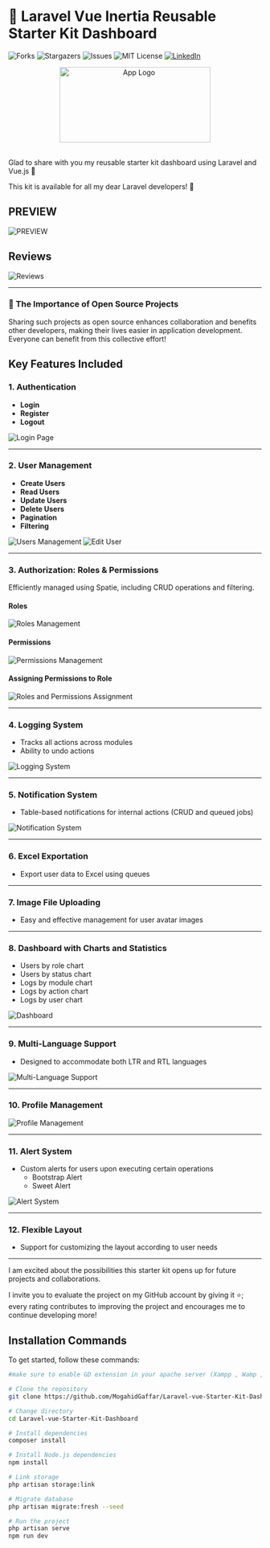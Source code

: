 # 🚀 Laravel Vue Inertia Reusable Starter Kit Dashboard

![Forks](https://img.shields.io/github/forks/MogahidGaffar/Laravel-vue-Starter-Kit-Dashboard?style=social)
![Stargazers](https://img.shields.io/github/stars/MogahidGaffar/Laravel-vue-Starter-Kit-Dashboard?style=social)
![Issues](https://img.shields.io/github/issues/MogahidGaffar/Laravel-vue-Starter-Kit-Dashboard)
![MIT License](https://img.shields.io/github/license/MogahidGaffar/Laravel-vue-Starter-Kit-Dashboard)
[![LinkedIn](https://img.shields.io/badge/LinkedIn-Connect-blue)](https://www.linkedin.com/in/mogahid-gaffar-397b1719a/)

<div align="center">
  <img src="https://github.com/MogahidGaffar/Laravel-vue-Starter-Kit-Dashboard/blob/main/public/dashboard-assets/img/readme_main_img.png?raw=true" alt="App Logo" width="300" height="150">
</div>
<br>

Glad to share with you my reusable starter kit dashboard using Laravel and Vue.js 🎉

This kit is available for all my dear Laravel developers! 🌟 

## PREVIEW
![PREVIEW](https://github.com/MogahidGaffar/Laravel-vue-Starter-Kit-Dashboard/blob/main/public/screenshots/PREVIEW.gif)

## Reviews
![Reviews](https://github.com/MogahidGaffar/Laravel-vue-Starter-Kit-Dashboard/blob/main/public/reviews.png)

---


### 🌟 The Importance of Open Source Projects
Sharing such projects as open source enhances collaboration and benefits other developers, making their lives easier in application development. Everyone can benefit from this collective effort!

## Key Features Included

### 1. Authentication
- **Login**
- **Register**
- **Logout**

![Login Page](https://github.com/MogahidGaffar/Laravel-vue-Starter-Kit-Dashboard/blob/main/public/screenshots/login.PNG)

---

### 2. User Management
- **Create Users**
- **Read Users**
- **Update Users**
- **Delete Users**
- **Pagination**
- **Filtering**

![Users Management](https://github.com/MogahidGaffar/Laravel-vue-Starter-Kit-Dashboard/blob/main/public/screenshots/users.PNG)
![Edit User](https://github.com/MogahidGaffar/Laravel-vue-Starter-Kit-Dashboard/blob/main/public/screenshots/edit_user.PNG)

---

### 3. Authorization: Roles & Permissions
Efficiently managed using Spatie, including CRUD operations and filtering.

#### Roles
![Roles Management](https://github.com/MogahidGaffar/Laravel-vue-Starter-Kit-Dashboard/blob/main/public/screenshots/roles.PNG)

#### Permissions
![Permissions Management](https://github.com/MogahidGaffar/Laravel-vue-Starter-Kit-Dashboard/blob/main/public/screenshots/permissions.PNG)

#### Assigning Permissions to Role
![Roles and Permissions Assignment](https://github.com/MogahidGaffar/Laravel-vue-Starter-Kit-Dashboard/blob/main/public/screenshots/roles_permissions.PNG)

---

### 4. Logging System
- Tracks all actions across modules 
- Ability to undo actions

![Logging System](https://github.com/MogahidGaffar/Laravel-vue-Starter-Kit-Dashboard/blob/main/public/screenshots/logs.PNG)

---

### 5. Notification System
- Table-based notifications for internal actions (CRUD and queued jobs)

![Notification System](https://github.com/MogahidGaffar/Laravel-vue-Starter-Kit-Dashboard/blob/main/public/screenshots/notifiaction.PNG)

---

### 6. Excel Exportation
- Export user data to Excel using queues

---

### 7. Image File Uploading
- Easy and effective management for user avatar images

---

### 8. Dashboard with Charts and Statistics
- Users by role chart
- Users by status chart
- Logs by module chart 
- Logs by action chart
- Logs by user chart

![Dashboard](https://github.com/MogahidGaffar/Laravel-vue-Starter-Kit-Dashboard/blob/main/public/screenshots/dashabord.PNG)

---

### 9. Multi-Language Support
- Designed to accommodate both LTR and RTL languages

![Multi-Language Support](https://github.com/MogahidGaffar/Laravel-vue-Starter-Kit-Dashboard/blob/main/public/screenshots/RTL.PNG)

---

### 10. Profile Management
![Profile Management](https://github.com/MogahidGaffar/Laravel-vue-Starter-Kit-Dashboard/blob/main/public/screenshots/profile.PNG)

---

### 11. Alert System
- Custom alerts for users upon executing certain operations
  - Bootstrap Alert
  - Sweet Alert

![Alert System](https://github.com/MogahidGaffar/Laravel-vue-Starter-Kit-Dashboard/blob/main/public/screenshots/sweet_alert.PNG)

---

### 12. Flexible Layout
- Support for customizing the layout according to user needs

---

I am excited about the possibilities this starter kit opens up for future projects and collaborations. 

I invite you to evaluate the project on my GitHub account by giving it ⭐️; every rating contributes to improving the project and encourages me to continue developing more!

## Installation Commands

To get started, follow these commands:

```bash
#make sure to enable GD extension in your apache server (Xampp , Wamp ,laragon ..etc)

# Clone the repository
git clone https://github.com/MogahidGaffar/Laravel-vue-Starter-Kit-Dashboard.git

# Change directory
cd Laravel-vue-Starter-Kit-Dashboard

# Install dependencies
composer install

# Install Node.js dependencies
npm install

# Link storage
php artisan storage:link

# Migrate database 
php artisan migrate:fresh --seed

# Run the project
php artisan serve
npm run dev 



